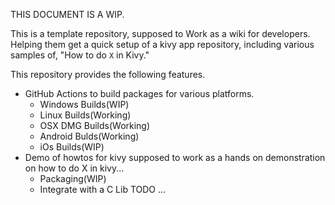 THIS DOCUMENT IS A WIP.

This is a template repository, supposed to Work as a wiki for developers. 
Helping them get a quick setup of a kivy app repository, including various
samples of,  "How to do `X` in Kivy."

This repository provides the following features.

- GitHub Actions to build packages for various platforms.
  - Windows Builds(WIP)
  - Linux Builds(Working)
  - OSX DMG Builds(Working)
  - Android Bulds(Working)
  - iOs Builds(WIP)
- Demo of howtos for kivy supposed to work as a hands on demonstration on how to do X in kivy...
  - Packaging(WIP)
  - Integrate with a C Lib
    TODO
  ...

